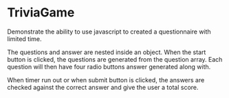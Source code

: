 # TriviaGame

Demonstrate the ability to use javascript to created a questionnaire with limited time. 

The questions and answer are nested inside an object. When the start button is clicked, the questions are generated from the question array. Each question will then have four radio buttons answer generated along with. 

When timer run out or when submit button is clicked, the answers are checked against the correct answer and give the user a total score.